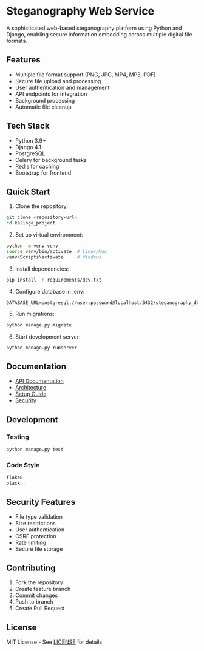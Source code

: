 # Steganography Web Service

A sophisticated web-based steganography platform using Python and Django, enabling secure information embedding across multiple digital file formats.

## Features

- Multiple file format support (PNG, JPG, MP4, MP3, PDF)
- Secure file upload and processing
- User authentication and management
- API endpoints for integration
- Background processing
- Automatic file cleanup

## Tech Stack

- Python 3.9+
- Django 4.1
- PostgreSQL
- Celery for background tasks
- Redis for caching
- Bootstrap for frontend

## Quick Start

1. Clone the repository:
```bash
git clone <repository-url>
cd kalinga_project
```

2. Set up virtual environment:
```bash
python -m venv venv
source venv/bin/activate  # Linux/Mac
venv\Scripts\activate     # Windows
```

3. Install dependencies:
```bash
pip install -r requirements/dev.txt
```

4. Configure database in .env:
```
DATABASE_URL=postgresql://user:password@localhost:5432/steganography_db
```

5. Run migrations:
```bash
python manage.py migrate
```

6. Start development server:
```bash
python manage.py runserver
```

## Documentation

- [API Documentation](docs/API.md)
- [Architecture](docs/ARCHITECTURE.md)
- [Setup Guide](docs/SETUP.md)
- [Security](docs/SECURITY.md)

## Development

### Testing
```bash
python manage.py test
```

### Code Style
```bash
flake8
black .
```

## Security Features

- File type validation
- Size restrictions
- User authentication
- CSRF protection
- Rate limiting
- Secure file storage

## Contributing

1. Fork the repository
2. Create feature branch
3. Commit changes
4. Push to branch
5. Create Pull Request

## License

MIT License - See [LICENSE](LICENSE) for details
